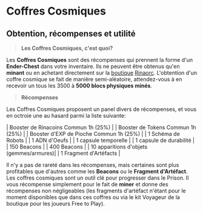 # Coffres Cosmiques
## Obtention, récompenses et utilité

> **Les Coffres Cosmiques, c'est quoi?**
 
Les **Coffres Cosmiques** sont des récompenses qui prennent la forme d'un **Ender-Chest** dans votre inventaire. Ils ne peuvent être obtenus qu'en **minant** ou en achetant directement sur la [boutique](https://store.rinaorc.com/) [Rinaorc](https://store.rinaorc.com/). L'obtention
d'un coffre cosmique se fait de manière semi-aléatoire, attendez-vous à en recevoir un tous les 3500 à **5000 blocs physiques minés**.

> **Récompenses**

Les Coffres Cosmiques proposent un panel divers de récompenses, et vous en octroie une au hasard parmi la liste suivante:

| Booster de Rinacoins Commun 1h (25%)    | 
| Booster de Tokens Commun 1h (25%)       |
| Booster d'EXP de Pioche Commun 1h (25%) |
| 1 Schéma de Robots                      |
| 1 ADN d'Oeufs                           |
| 1 capsule temporelle                    |
| 1 capsule de durabilité                 |
| 150 Beacons                             |
| 400 Beacons                             |
| 10 apparitions d'objets (gemmes/armures)|
| 1 Fragment d'Artéfacts                  |

Il n'y a pas de rareté dans les récompenses, mais certaines sont plus profitables que d'autres comme les **Beacons** ou le **Fragment d'Artéfact**.
Les coffres cosmiques sont un outil clé pour progresser dans le Prison. Il vous récompense simplement pour le fait de **miner** et donne des récompenses non négligeables (les fragments d'artéfact n'étant pour le moment disponibles que dans ces coffres ou via le kit Voyageur de la boutique pour  les joueurs Free to Play).
